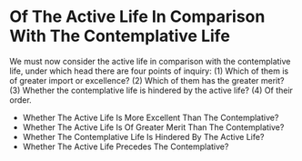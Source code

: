 # Of The Active Life In Comparison With The Contemplative Life

We must now consider the active life in comparison with the contemplative life, under which head there are four points of inquiry:
(1) Which of them is of greater import or excellence?
(2) Which of them has the greater merit?
(3) Whether the contemplative life is hindered by the active life?
(4) Of their order.

* Whether The Active Life Is More Excellent Than The Contemplative?
* Whether The Active Life Is Of Greater Merit Than The Contemplative?
* Whether The Contemplative Life Is Hindered By The Active Life?
* Whether The Active Life Precedes The Contemplative?